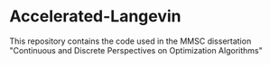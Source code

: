 # Accelerated-Langevin
This repository contains the code used in the MMSC dissertation "Continuous and Discrete Perspectives on Optimization Algorithms"
